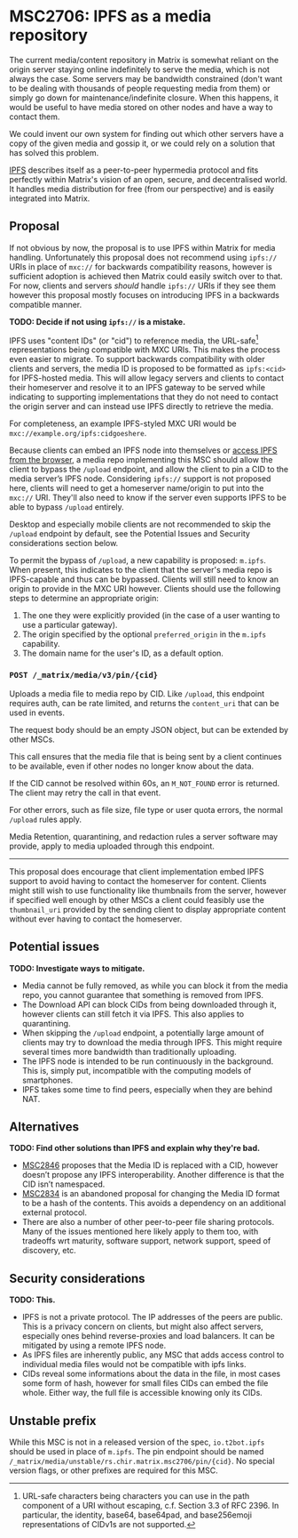 # MSC2706: IPFS as a media repository

The current media/content repository in Matrix is somewhat reliant on the origin server staying
online indefinitely to serve the media, which is not always the case. Some servers may be bandwidth
constrained (don't want to be dealing with thousands of people requesting media from them) or simply
go down for maintenance/indefinite closure. When this happens, it would be useful to have media
stored on other nodes and have a way to contact them.

We could invent our own system for finding out which other servers have a copy of the given media
and gossip it, or we could rely on a solution that has solved this problem.

[IPFS](https://ipfs.io/) describes itself as a peer-to-peer hypermedia protocol and fits perfectly
within Matrix's vision of an open, secure, and decentralised world. It handles media distribution
for free (from our perspective) and is easily integrated into Matrix.

## Proposal

If not obvious by now, the proposal is to use IPFS within Matrix for media handling. Unfortunately
this proposal does not recommend using `ipfs://` URIs in place of `mxc://` for backwards compatibility
reasons, however is sufficient adoption is achieved then Matrix could easily switch over to that.
For now, clients and servers *should* handle `ipfs://` URIs if they see them however this proposal
mostly focuses on introducing IPFS in a backwards compatible manner.

**TODO: Decide if not using `ipfs://` is a mistake.**

IPFS uses "content IDs" (or "cid") to reference media, the URL-safe[^1] representations being compatible with MXC URIs.
This makes the process even easier to migrate. To support backwards compatibility with older clients
and servers, the media ID is proposed to be formatted as `ipfs:<cid>` for IPFS-hosted media. This
will allow legacy servers and clients to contact their homeserver and resolve it to an IPFS gateway
to be served while indicating to supporting implementations that they do not need to contact the
origin server and can instead use IPFS directly to retrieve the media.

[^1]: URL-safe characters being characters you can use in the path component of a URI without escaping, c.f. Section 3.3 of RFC 2396. In particular, the identity, base64, base64pad, and base256emoji representations of CIDv1s are not supported.

For completeness, an example IPFS-styled MXC URI would be `mxc://example.org/ipfs:cidgoeshere`.

Because clients can embed an IPFS node into themselves or [access IPFS from the browser](https://github.com/ipfs/in-web-browsers/blob/master/ADDRESSING.md), a media repo implementing this MSC should
allow the client to bypass the `/upload` endpoint, and allow the client to pin a CID to the media server’s IPFS node.
Considering `ipfs://` support is not proposed here, clients will need to get a homeserver name/origin to put into the `mxc://` URI. They'll also need to know if the server even supports IPFS to be able to bypass `/upload` entirely.

Desktop and especially mobile clients are not recommended to skip the `/upload` endpoint by default, see the Potential Issues and Security considerations section below.

To permit the bypass of `/upload`, a new capability is proposed: `m.ipfs`. When present, this indicates
to the client that the server's media repo is IPFS-capable and thus can be bypassed. Clients will still
need to know an origin to provide in the MXC URI however. Clients should use the following steps to
determine an appropriate origin:

1. The one they were explicitly provided (in the case of a user wanting to use a particular gateway).
2. The origin specified by the optional `preferred_origin` in the `m.ipfs` capability.
3. The domain name for the user's ID, as a default option.

### `POST /_matrix/media/v3/pin/{cid}`

Uploads a media file to media repo by CID. Like `/upload`, this endpoint requires
auth, can be rate limited, and returns the `content_uri` that can be used in
events.

The request body should be an empty JSON object, but can be extended by other MSCs.

This call ensures that the media file that is being sent by a client continues to be available, even
if other nodes no longer know about the data.

If the CID cannot be resolved within 60s, an `M_NOT_FOUND` error is returned. The client may retry
the call in that event.

For other errors, such as file size, file type or user quota errors, the normal
`/upload` rules apply.

Media Retention, quarantining, and redaction rules a server software may provide, apply to media uploaded through this endpoint.

----

This proposal does encourage that client implementation embed IPFS support to avoid having to contact
the homeserver for content. Clients might still wish to use functionality like thumbnails from the
server, however if specified well enough by other MSCs a client could feasibly use the `thumbnail_uri`
provided by the sending client to display appropriate content without ever having to contact the
homeserver.

## Potential issues

**TODO: Investigate ways to mitigate.**

* Media cannot be fully removed, as while you can block it from the media repo, you cannot guarantee that something is removed from IPFS.
* The Download API can block CIDs from being downloaded through it, however clients can still fetch it via IPFS. This also applies to quarantining.
* When skipping the `/upload` endpoint, a potentially large amount of clients may try to download the media through IPFS. This might require several times more bandwidth than traditionally uploading.
* The IPFS node is intended to be run continuously in the background. This is, simply put, incompatible with the computing models of smartphones.
* IPFS takes some time to find peers, especially when they are behind NAT.

## Alternatives

**TODO: Find other solutions than IPFS and explain why they're bad.**

* [MSC2846](https://github.com/matrix-org/matrix-spec-proposals/pull/2846) proposes that the Media ID is replaced with a CID, however doesn’t propose any IPFS interoperability. Another difference is that the CID isn’t namespaced.
* [MSC2834](https://github.com/matrix-org/matrix-spec-proposals/pull/2834) is an abandoned proposal for changing the Media ID format to be a hash of the contents. This avoids a dependency on an additional external protocol.
* There are also a number of other peer-to-peer file sharing protocols. Many of the issues mentioned here likely apply to them too, with tradeoffs wrt maturity, software support, network support, speed of discovery, etc.

## Security considerations

**TODO: This.**

* IPFS is not a private protocol. The IP addresses of the peers are public. This is a privacy concern on clients, but might also affect servers, especially ones behind reverse-proxies and load balancers. It can be mitigated by using a remote IPFS node.
* As IPFS files are inherently public, any MSC that adds access control to individual media files would not be compatible with ipfs links.
* CIDs reveal some informations about the data in the file, in most cases some form of hash, however for small files CIDs can embed the file whole. Either way, the full file is accessible knowing only its CIDs.

## Unstable prefix

While this MSC is not in a released version of the spec, `io.t2bot.ipfs` should be used in place of
`m.ipfs`. The pin endpoint should be named `/_matrix/media/unstable/rs.chir.matrix.msc2706/pin/{cid}`.
No special version flags, or other prefixes are required for this MSC.
